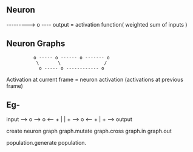 Neuron
---------

---------> o ----
output = activation function( weighted sum of inputs )



Neuron Graphs
--------------------------
              o ----- o ------ o ------- o
               \       \                /
                o ----- o ------------ o

Activation at current frame = neuron activation (activations at previous frame)


Eg-
----

 input  --> o --> o <-- +
            |           |
            + --> o <-- +
                  |
                  + --> output


create neuron graph
graph.mutate
graph.cross
graph.in
graph.out

population.generate
population.

